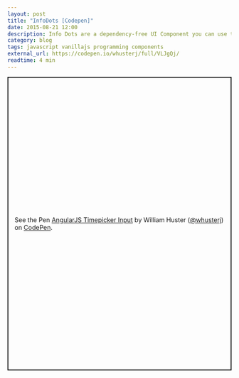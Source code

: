 ```yaml
---
layout: post
title: "InfoDots [Codepen]"
date: 2015-08-21 12:00
description: Info Dots are a dependency-free UI Component you can use to annotate bits of your web site or web app interface. They appear as small, pulsing anchors that you can attach to practically any DOM Element. Hovering over an info-dot reveals a tooltip.
category: blog
tags: javascript vanillajs programming components
external_url: https://codepen.io/whusterj/full/VLJgQj/
readtime: 4 min
---
```


<p class="codepen" data-height="660" data-default-tab="result" data-slug-hash="jbGGyQ" data-user="whusterj" style="height: 660px; box-sizing: border-box; display: flex; align-items: center; justify-content: center; border: 2px solid; margin: 1em 0; padding: 1em;">
  <span>See the Pen <a href="https://codepen.io/whusterj/pen/jbGGyQ">
  AngularJS Timepicker Input</a> by William Huster (<a href="https://codepen.io/whusterj">@whusterj</a>)
  on <a href="https://codepen.io">CodePen</a>.</span>
</p>
<script async src="https://cpwebassets.codepen.io/assets/embed/ei.js"></script>
